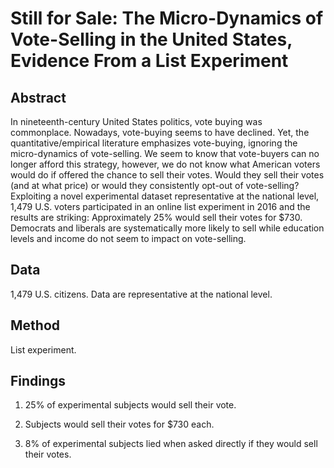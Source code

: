 # Still for Sale: The Micro-Dynamics of Vote-Selling in the United States, Evidence From a List Experiment

## Abstract

In nineteenth-century United States politics, vote buying was commonplace. Nowadays, vote-buying seems to have declined. Yet, the quantitative/empirical literature emphasizes  vote-buying, ignoring the micro-dynamics of vote-selling. We seem to know that vote-buyers can no longer afford this strategy, however, we do not know what American voters would do if offered the chance to sell their votes. Would they sell their votes (and at what price) or would they consistently opt-out of vote-selling? Exploiting a novel experimental dataset representative at the national level, 1,479 U.S. voters participated in an online list experiment in 2016 and the results are striking: Approximately 25\% would sell their votes for \$730. Democrats and liberals are systematically more likely to sell while education levels and income do not seem to impact on vote-selling.

## Data

1,479 U.S. citizens. Data are representative at the national level.

## Method

List experiment.

## Findings

1. 25% of experimental subjects would sell their vote.

2. Subjects would sell their votes for $730 each.

3. 8% of experimental subjects lied when asked directly if they would sell their votes.

